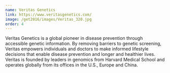 ```yaml
---
name: Veritas Genetics
link: https://www.veritasgenetics.com/
image: /get2016/images/Veritas_320.jpg
order: 4
---
```


Veritas Genetics is a global pioneer in disease prevention through accessible genetic information. By removing barriers to genetic screening, Veritas empowers individuals and doctors to make informed lifestyle decisions that enable disease prevention and longer and healthier lives. Veritas is founded by leaders in genomics from Harvard Medical School and operates globally from its offices in the U.S., Europe and China.
